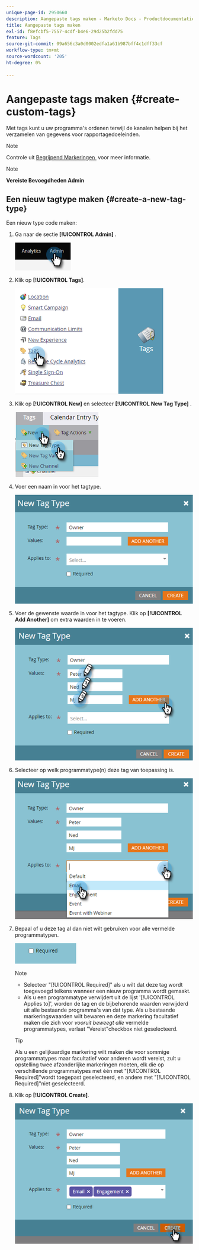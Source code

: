 ```yaml
---
unique-page-id: 2950660
description: Aangepaste tags maken - Marketo Docs - Productdocumentatie
title: Aangepaste tags maken
exl-id: f8efcbf5-7557-4cdf-b4e6-29d25b2fdd75
feature: Tags
source-git-commit: 09a656c3a0d0002edfa1a61b987bff4c1dff33cf
workflow-type: tm+mt
source-wordcount: '205'
ht-degree: 0%

---
```


# Aangepaste tags maken {#create-custom-tags}

Met tags kunt u uw programma&#39;s ordenen terwijl de kanalen helpen bij het verzamelen van gegevens voor rapportagedoeleinden.

>[!NOTE]
>
>Controle uit [&#x200B; Begrijpend Markeringen &#x200B;](/help/marketo/product-docs/core-marketo-concepts/programs/working-with-programs/understanding-tags.md) voor meer informatie.

>[!NOTE]
>
>**Vereiste Bevoegdheden Admin**

## Een nieuw tagtype maken {#create-a-new-tag-type}

Een nieuw type code maken:

1. Ga naar de sectie **[!UICONTROL Admin]** .

   ![](assets/create-custom-tags-1.png)

1. Klik op **[!UICONTROL Tags]**.

   ![](assets/create-custom-tags-2.png)

1. Klik op **[!UICONTROL New]** en selecteer **[!UICONTROL New Tag Type]** .

   ![](assets/create-custom-tags-3.png)

1. Voer een naam in voor het tagtype.

   ![](assets/create-custom-tags-4.png)

1. Voer de gewenste waarde in voor het tagtype. Klik op **[!UICONTROL Add Another]** om extra waarden in te voeren.

   ![](assets/create-custom-tags-5.png)

1. Selecteer op welk programmatype(n) deze tag van toepassing is.

   ![](assets/create-custom-tags-6.png)

1. Bepaal of u deze tag al dan niet wilt gebruiken voor alle vermelde programmatypen.

   ![](assets/create-custom-tags-7.png)

   >[!NOTE]
   >
   >* Selecteer &quot;[!UICONTROL Required]&quot; als u wilt dat deze tag wordt toegevoegd telkens wanneer een nieuw programma wordt gemaakt.
   >* Als u een programmatype verwijdert uit de lijst &#39;[!UICONTROL Applies to]&#39;, worden de tag en de bijbehorende waarden verwijderd uit alle bestaande programma&#39;s van dat type. Als u bestaande markeringswaarden wilt bewaren en deze markering facultatief maken die zich voor _vooruit beweegt alle_ vermelde programmatypes, verlaat &quot;Vereist&quot;checkbox niet geselecteerd.

   >[!TIP]
   >
   >Als u een gelijkaardige markering wilt maken die voor sommige programmatypes maar facultatief voor anderen wordt vereist, zult u opstelling twee afzonderlijke markeringen moeten, elk die op verschillende programmatypes met één met &quot;[!UICONTROL Required]&quot;wordt toegepast geselecteerd, en andere met &quot;[!UICONTROL Required]&quot;niet geselecteerd.

1. Klik op **[!UICONTROL Create]**.

   ![](assets/create-custom-tags-8.png)
